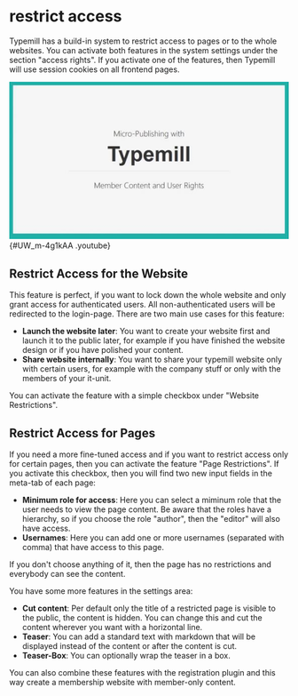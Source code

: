 # restrict access

Typemill has a build-in system to restrict access to pages or to the whole websites. You can activate both features in the system settings under the section "access rights". If you activate one of the features, then Typemill will use session cookies on all frontend pages.

![youtube-video](media/live/youtube-uw-m-4g1kaa.jpeg "click to load video"){#UW_m-4g1kAA .youtube}

## Restrict Access for the Website

This feature is perfect, if you want to lock down the whole website and only grant access for authenticated users. All non-authenticated users will be redirected to the login-page. There are two main use cases for this feature:

* **Launch the website later**: You want to create your website first and launch it to the public later, for example if you have finished the website design or if you have polished your content.
* **Share website internally**: You want to share your typemill website only with certain users, for example with the company stuff or only with the members of your it-unit.

You can activate the feature with a simple checkbox under "Website Restrictions". 

## Restrict Access for Pages

If you need a more fine-tuned access and if you want to restrict access only for certain pages, then you can activate the feature "Page Restrictions". If you activate this checkbox, then you will find two new input fields in the meta-tab of each page:

* **Minimum role for access**: Here you can select a miminum role that the user needs to view the page content. Be aware that the roles have a hierarchy, so if you choose the role "author", then the "editor" will also have access.
* **Usernames**: Here you can add one or more usernames (separated with comma) that have access to this page.

If you don't choose anything of it, then the page has no restrictions and everybody can see the content.

You have some more features in the settings area:

* **Cut content**: Per default only the title of a restricted page is visible to the public, the content is hidden. You can change this and cut the content wherever you want with a horizontal line.
* **Teaser**: You can add a standard text with markdown that will be displayed instead of the content or after the content is cut.
* **Teaser-Box**: You can optionally wrap the teaser in a box. 

You can also combine these features with the registration plugin and this way create a membership website with member-only content.

